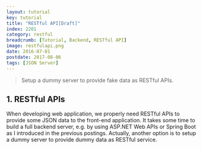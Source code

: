 ```yaml
---
layout: tutorial
key: tutorial
title: "RESTful API[Draft]"
index: 2201
category: restful
breadcrumb: [Tutorial, Backend, RESTful API]
image: restfulapi.png
date: 2016-07-01
postdate: 2017-08-06
tags: [JSON Server]
---
```


> Setup a dummy server to provide fake data as RESTful APIs.

## 1. RESTful APIs
When developing web application, we properly need RESTful APIs to provide some JSON data to the front-end application. It takes some time to build a full backend server, e.g. by using ASP.NET Web APIs or Spring Boot as I introduced in the previous postings. Actually, another option is to setup a dummy server to provide dummy data as RESTful service.
